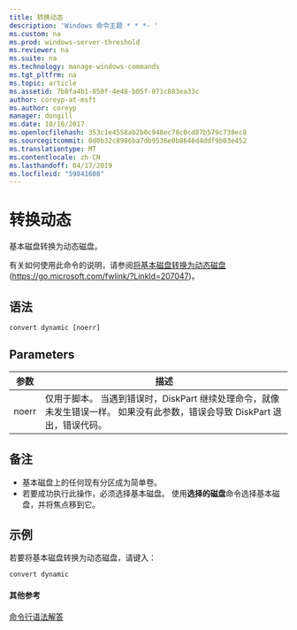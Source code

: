 ```yaml
---
title: 转换动态
description: 'Windows 命令主题 * * *- '
ms.custom: na
ms.prod: windows-server-threshold
ms.reviewer: na
ms.suite: na
ms.technology: manage-windows-commands
ms.tgt_pltfrm: na
ms.topic: article
ms.assetid: 7b8fa4b1-850f-4e48-b05f-871c883ea33c
author: coreyp-at-msft
ms.author: coreyp
manager: dongill
ms.date: 10/16/2017
ms.openlocfilehash: 353c1e4558ab2b0c948ec78c0cd87b579c738ec8
ms.sourcegitcommit: 0d0b32c8986ba7db9536e0b8648d4ddf9b03e452
ms.translationtype: MT
ms.contentlocale: zh-CN
ms.lasthandoff: 04/17/2019
ms.locfileid: "59841608"
---
```

# <a name="convert-dynamic"></a>转换动态



基本磁盘转换为动态磁盘。

有关如何使用此命令的说明，请参阅[将基本磁盘转换为动态磁盘](https://go.microsoft.com/fwlink/?LinkId=207047)(https://go.microsoft.com/fwlink/?LinkId=207047)。

## <a name="syntax"></a>语法

```
convert dynamic [noerr]
```

## <a name="parameters"></a>Parameters

|参数|描述|
|---------|-----------|
|noerr|仅用于脚本。 当遇到错误时，DiskPart 继续处理命令，就像未发生错误一样。 如果没有此参数，错误会导致 DiskPart 退出，错误代码。|

## <a name="remarks"></a>备注

-   基本磁盘上的任何现有分区成为简单卷。
-   若要成功执行此操作，必须选择基本磁盘。 使用**选择的磁盘**命令选择基本磁盘，并将焦点移到它。

## <a name="BKMK_examples"></a>示例

若要将基本磁盘转换为动态磁盘，请键入：
```
convert dynamic
```

#### <a name="additional-references"></a>其他参考

[命令行语法解答](command-line-syntax-key.md)

